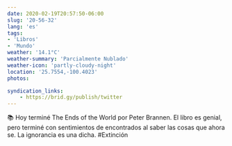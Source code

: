```yaml
---
date: 2020-02-19T20:57:50-06:00
slug: '20-56-32'
lang: 'es'
tags:
- 'Libros'
- 'Mundo'
weather: '14.1°C'
weather-summary: 'Parcialmente Nublado'
weather-icon: 'partly-cloudy-night'
location: '25.7554,-100.4023'
photos:

syndication_links:
    - https://brid.gy/publish/twitter
---
```

📚 Hoy terminé The Ends of the World por Peter Brannen. El libro es genial, pero terminé con sentimientos de encontrados al saber las cosas que ahora se. La ignorancia es una dicha.
  #Extinción